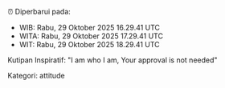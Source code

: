 ⏰ Diperbarui pada:
- WIB: Rabu, 29 Oktober 2025 16.29.41 UTC
- WITA: Rabu, 29 Oktober 2025 17.29.41 UTC
- WIT: Rabu, 29 Oktober 2025 18.29.41 UTC

Kutipan Inspiratif:
"I am who I am, Your approval is not needed"


Kategori: attitude

